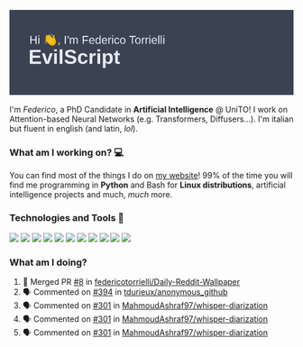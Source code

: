 ![Header](header.png)

I'm *Federico*, a PhD Candidate in **Artificial Intelligence** @ UniTO! I work on Attention-based Neural Networks (e.g. Transformers, Diffusers...).
I'm italian but fluent in english (and latin, *lol*).

### What am I working on? 💻

You can find most of the things I do on [my website](https://www.evilscript.eu/)!
99% of the time you will find me programming in **Python** and Bash for **Linux distributions**, artificial intelligence projects and much, *much* more.

### Technologies and Tools 🔧
![](https://img.shields.io/badge/Editor-VSCode-informational?style=flat&logo=visualstudiocode&logoColor=white&color=2bbc8a)
![](https://img.shields.io/badge/Code-Python-informational?style=flat&logo=Python&logoColor=white&color=2bbc8a)
![](https://img.shields.io/badge/Code-Javascript-informational?style=flat&logo=Javascript&logoColor=white&color=2bbc8a)
![](https://img.shields.io/badge/Code-Java-informational?style=flat&logo=coffeescript&logoColor=white&color=2bbc8a)
![](https://img.shields.io/badge/Code-C-informational?style=flat&logo=C&logoColor=white&color=2bbc8a)
![](https://img.shields.io/badge/Code-Shell-informational?style=flat&logo=Shell&logoColor=white&color=2bbc8a)
![](https://img.shields.io/badge/Learning-Rust-informational?style=flat&logo=Rust&logoColor=white&color=2bbc8a)
![](https://img.shields.io/badge/Tools-PostgreSQL-informational?style=flat&logo=PostgreSQL&logoColor=white&color=e74c3c)
![](https://img.shields.io/badge/Tools-Docker-informational?style=flat&logo=Docker&logoColor=white&color=e74c3c)
![](https://img.shields.io/badge/Hating-Windows-informational?style=flat&logo=windows&logoColor=white&color=0078D6)
![](https://img.shields.io/badge/Mail-ProtonMail-informational?style=flat&logo=protonmail&logoColor=white&color=8B89CC)

### What am I doing?

<!--START_SECTION:activity-->
1. 🎉 Merged PR [#8](https://github.com/federicotorrielli/Daily-Reddit-Wallpaper/pull/8) in [federicotorrielli/Daily-Reddit-Wallpaper](https://github.com/federicotorrielli/Daily-Reddit-Wallpaper)
2. 🗣 Commented on [#394](https://github.com/tdurieux/anonymous_github/issues/394#issuecomment-2720655818) in [tdurieux/anonymous_github](https://github.com/tdurieux/anonymous_github)
3. 🗣 Commented on [#301](https://github.com/MahmoudAshraf97/whisper-diarization/issues/301#issuecomment-2700908807) in [MahmoudAshraf97/whisper-diarization](https://github.com/MahmoudAshraf97/whisper-diarization)
4. 🗣 Commented on [#301](https://github.com/MahmoudAshraf97/whisper-diarization/issues/301#issuecomment-2671559610) in [MahmoudAshraf97/whisper-diarization](https://github.com/MahmoudAshraf97/whisper-diarization)
5. 🗣 Commented on [#301](https://github.com/MahmoudAshraf97/whisper-diarization/issues/301#issuecomment-2671504053) in [MahmoudAshraf97/whisper-diarization](https://github.com/MahmoudAshraf97/whisper-diarization)
<!--END_SECTION:activity-->
